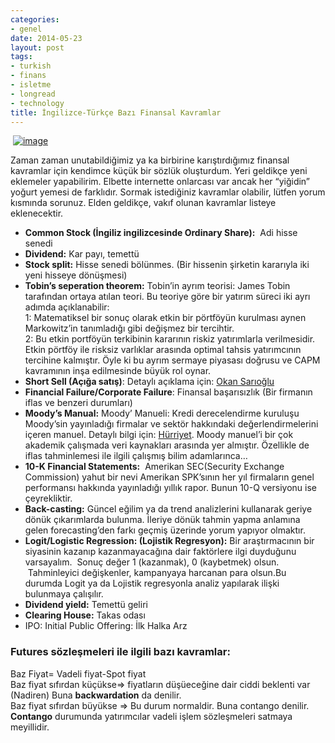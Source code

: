```yaml
---
categories:
- genel
date: 2014-05-23
layout: post
tags:
- turkish
- finans
- isletme
- longread
- technology
title: İngilizce-Türkçe Bazı Finansal Kavramlar
---
```


  

 [![image](/images/finance-report.jpg)](https://www.mint.com/blog/wp-content/uploads/2012/10/finance-report.jpg)

Zaman zaman unutabildiğimiz ya ka birbirine karıştırdığımız finansal kavramlar için kendimce küçük bir sözlük oluşturdum. Yeri geldikçe yeni eklemeler yapabilirim. Elbette internette onlarcası var ancak her “yiğidin” yoğurt yemesi de farklıdır. Sormak istediğiniz kavramlar olabilir, lütfen yorum kısmında sorunuz. Elden geldikçe, vakıf olunan kavramlar listeye eklenecektir.

- **Common Stock (İngiliz ingilizcesinde Ordinary Share):**  Adi hisse senedi
- **Dividend:** Kar payı, temettü
- **Stock split:** Hisse senedi bölünmes. (Bir hissenin şirketin kararıyla iki yeni hisseye dönüşmesi)
- **Tobin’s seperation theorem:** Tobin’in ayrım teorisi: James Tobin tarafından ortaya atılan teori. Bu teoriye göre bir yatırım süreci iki ayrı adımda açıklanabilir:  
    1: Matematiksel bir sonuç olarak etkin bir pörtföyün kurulması aynen Markowitz’in tanımladığı gibi değişmez bir tercihtir.  
    2: Bu etkin portföyün terkibinin kararının riskiz yatırımlarla verilmesidir.  
    Etkin pörtföy ile risksiz varlıklar arasında optimal tahsis yatırımcının tercihine kalmıştır. Öyle ki bu ayrım sermaye piyasası doğrusu ve CAPM kavramının inşa edilmesinde büyük rol oynar.
- **Short Sell (Açığa satış)**: Detaylı açıklama için: [Okan Sarıoğlu](http://www.okansarioglu.com/aciga_satis_nedir)
- **Financial Failure/Corporate Failure**: Finansal başarısızlık (Bir firmanın iflas ve benzeri durumları)
- **Moody’s Manual:** Moody’ Manueli: Kredi derecelendirme kuruluşu Moody’sin yayınladığı firmalar ve sektör hakkındaki değerlendirmelerini içeren manuel. Detaylı bilgi için: [Hürriyet](http://www.hurriyet.com.tr/ekonomi/20626051.asp). Moody manuel’i bir çok akademik çalışmada veri kaynakları arasında yer almıştır. Özellikle de iflas tahminlemesi ile ilgili çalışmış bilim adamlarınca…
- **10-K Financial Statements:**  Amerikan SEC(Security Exchange Commission) yahut bir nevi Amerikan SPK’sının her yıl firmaların genel performansı hakkında yayınladığı yıllık rapor. Bunun 10-Q versiyonu ise çeyrekliktir.
- **Back-casting:** Güncel eğilim ya da trend analizlerini kullanarak geriye dönük çıkarımlarda bulunma. İleriye dönük tahmin yapma anlamına gelen forecasting’den farkı geçmiş üzerinde yorum yapıyor olmaktır.
- **Logit/Logistic Regression: (Lojistik Regresyon):** Bir araştırmacının bir siyasinin kazanıp kazanmayacağına dair faktörlere ilgi duyduğunu varsayalım.  Sonuç değer 1 (kazanmak), 0 (kaybetmek) olsun.  Tahminleyici değişkenler, kampanyaya harcanan para olsun.Bu durumda Logit ya da Lojistik regresyonla analiz yapılarak ilişki bulunmaya çalışılır.
- **Dividend yield:** Temettü geliri
- **Clearing House:** Takas odası
- IPO: Initial Public Offering: İlk Halka Arz

### Futures sözleşmeleri ile ilgili bazı kavramlar:

Baz Fiyat= Vadeli fiyat-Spot fiyat  
Baz fiyat sıfırdan küçükse=> fiyatların düşüeceğine dair ciddi beklenti var (Nadiren) Buna **backwardation** da denilir.  
Baz fiyat sıfırdan büyükse => Bu durum normaldir. Buna contango denilir. **Contango** durumunda yatırımcılar vadeli işlem sözleşmeleri satmaya meyillidir.
